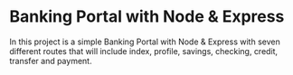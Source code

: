 # Banking Portal with Node & Express

In this project is a simple Banking Portal with Node & Express with seven different routes that will include index, profile, savings, checking, credit, transfer and payment.
